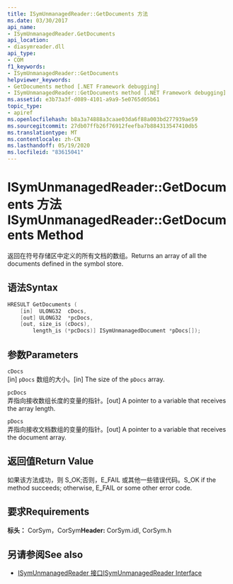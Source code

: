 ```yaml
---
title: ISymUnmanagedReader::GetDocuments 方法
ms.date: 03/30/2017
api_name:
- ISymUnmanagedReader.GetDocuments
api_location:
- diasymreader.dll
api_type:
- COM
f1_keywords:
- ISymUnmanagedReader::GetDocuments
helpviewer_keywords:
- GetDocuments method [.NET Framework debugging]
- ISymUnmanagedReader::GetDocuments method [.NET Framework debugging]
ms.assetid: e3b73a3f-d089-4101-a9a9-5e0765d05b61
topic_type:
- apiref
ms.openlocfilehash: b8a3a74888a3caae03da6f88a003bd277939ae59
ms.sourcegitcommit: 27db07ffb26f76912feefba7b884313547410db5
ms.translationtype: MT
ms.contentlocale: zh-CN
ms.lasthandoff: 05/19/2020
ms.locfileid: "83615041"
---
```

# <a name="isymunmanagedreadergetdocuments-method"></a><span data-ttu-id="23cde-102">ISymUnmanagedReader::GetDocuments 方法</span><span class="sxs-lookup"><span data-stu-id="23cde-102">ISymUnmanagedReader::GetDocuments Method</span></span>
<span data-ttu-id="23cde-103">返回在符号存储区中定义的所有文档的数组。</span><span class="sxs-lookup"><span data-stu-id="23cde-103">Returns an array of all the documents defined in the symbol store.</span></span>  
  
## <a name="syntax"></a><span data-ttu-id="23cde-104">语法</span><span class="sxs-lookup"><span data-stu-id="23cde-104">Syntax</span></span>  
  
```cpp  
HRESULT GetDocuments (  
    [in]  ULONG32  cDocs,  
    [out] ULONG32  *pcDocs,  
    [out, size_is (cDocs),  
        length_is (*pcDocs)] ISymUnmanagedDocument *pDocs[]);  
```  
  
## <a name="parameters"></a><span data-ttu-id="23cde-105">参数</span><span class="sxs-lookup"><span data-stu-id="23cde-105">Parameters</span></span>  
 `cDocs`  
 <span data-ttu-id="23cde-106">[in] `pDocs` 数组的大小。</span><span class="sxs-lookup"><span data-stu-id="23cde-106">[in] The size of the `pDocs` array.</span></span>  
  
 `pcDocs`  
 <span data-ttu-id="23cde-107">弄指向接收数组长度的变量的指针。</span><span class="sxs-lookup"><span data-stu-id="23cde-107">[out] A pointer to a variable that receives the array length.</span></span>  
  
 `pDocs`  
 <span data-ttu-id="23cde-108">弄指向接收文档数组的变量的指针。</span><span class="sxs-lookup"><span data-stu-id="23cde-108">[out] A pointer to a variable that receives the document array.</span></span>  
  
## <a name="return-value"></a><span data-ttu-id="23cde-109">返回值</span><span class="sxs-lookup"><span data-stu-id="23cde-109">Return Value</span></span>  
 <span data-ttu-id="23cde-110">如果该方法成功，则 S_OK;否则，E_FAIL 或其他一些错误代码。</span><span class="sxs-lookup"><span data-stu-id="23cde-110">S_OK if the method succeeds; otherwise, E_FAIL or some other error code.</span></span>  
  
## <a name="requirements"></a><span data-ttu-id="23cde-111">要求</span><span class="sxs-lookup"><span data-stu-id="23cde-111">Requirements</span></span>  
 <span data-ttu-id="23cde-112">**标头：** CorSym，CorSym</span><span class="sxs-lookup"><span data-stu-id="23cde-112">**Header:** CorSym.idl, CorSym.h</span></span>  
  
## <a name="see-also"></a><span data-ttu-id="23cde-113">另请参阅</span><span class="sxs-lookup"><span data-stu-id="23cde-113">See also</span></span>

- [<span data-ttu-id="23cde-114">ISymUnmanagedReader 接口</span><span class="sxs-lookup"><span data-stu-id="23cde-114">ISymUnmanagedReader Interface</span></span>](isymunmanagedreader-interface.md)
